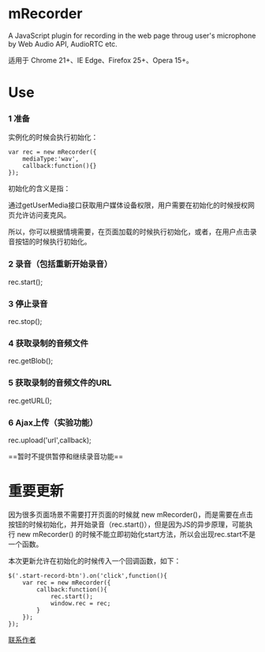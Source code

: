 # mRecorder
A JavaScript plugin for recording in the web page throug user's microphone by Web Audio API, AudioRTC etc.

适用于 Chrome 21+、IE Edge、Firefox 25+、Opera 15+。

# Use
### 1 准备
实例化的时候会执行初始化：

```
var rec = new mRecorder({
    mediaType:'wav',
    callback:function(){}
});
```

初始化的含义是指：

通过getUserMedia接口获取用户媒体设备权限，用户需要在初始化的时候授权网页允许访问麦克风。

所以，你可以根据情境需要，在页面加载的时候执行初始化，或者，在用户点击录音按钮的时候执行初始化。

### 2 录音（包括重新开始录音）
rec.start();

### 3 停止录音
rec.stop();

### 4 获取录制的音频文件
rec.getBlob();

### 5 获取录制的音频文件的URL
rec.getURL();

### 6 Ajax上传（实验功能）
rec.upload('url',callback);

==暂时不提供暂停和继续录音功能==

# 重要更新

因为很多页面场景不需要打开页面的时候就 new mRecorder()，而是需要在点击按钮的时候初始化，并开始录音（rec.start()），但是因为JS的异步原理，可能执行 new mRecorder() 的时候不能立即初始化start方法，所以会出现rec.start不是一个函数。

本次更新允许在初始化的时候传入一个回调函数，如下：
```
$('.start-record-btn').on('click',function(){
    var rec = new mRecorder({
        callback:function(){
            rec.start();
            window.rec = rec;
        }
    });
});

```

[联系作者](https://feizhaojun.com/contact.html)